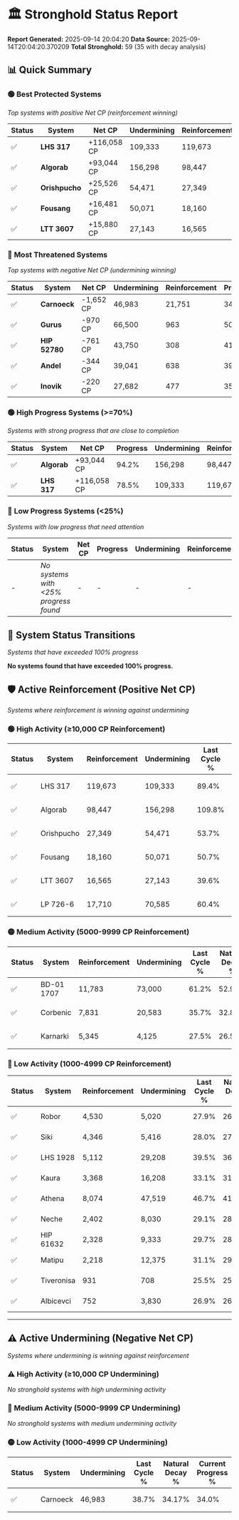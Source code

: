 # 🏛️ Stronghold Status Report

**Report Generated:** 2025-09-14 20:04:20
**Data Source:** 2025-09-14T20:04:20.370209
**Total Stronghold:** 59 (35 with decay analysis)

## 📊 Quick Summary

### 🟢 **Best Protected Systems**
*Top systems with positive Net CP (reinforcement winning)*

| Status | System | Net CP | Undermining | Reinforcement | Progress |
|--------|--------|--------|-------------|---------------|----------|
| ✅ | **LHS 317** | +116,058 CP | 109,333 | 119,673 | 78.5% |
| ✅ | **Algorab** | +93,044 CP | 156,298 | 98,447 | 94.2% |
| ✅ | **Orishpucho** | +25,526 CP | 54,471 | 27,349 | 48.3% |
| ✅ | **Fousang** | +16,481 CP | 50,071 | 18,160 | 45.7% |
| ✅ | **LTT 3607** | +15,880 CP | 27,143 | 16,565 | 36.9% |

### 🔴 **Most Threatened Systems**
*Top systems with negative Net CP (undermining winning)*

| Status | System | Net CP | Undermining | Reinforcement | Progress |
|--------|--------|--------|-------------|---------------|----------|
| ✅ | **Carnoeck** | -1,652 CP | 46,983 | 21,751 | 34.0% |
| ✅ | **Gurus** | -970 CP | 66,500 | 963 | 50.4% |
| ✅ | **HIP 52780** | -761 CP | 43,750 | 308 | 41.7% |
| ✅ | **Andel** | -344 CP | 39,041 | 638 | 39.9% |
| ✅ | **Inovik** | -220 CP | 27,682 | 477 | 35.5% |

### 🟢 **High Progress Systems (>=70%)**
*Systems with strong progress that are close to completion*

| Status | System | Net CP | Progress | Undermining | Reinforcement |
|--------|--------|--------|----------|-------------|---------------|
| ✅ | **Algorab** | +93,044 CP | 94.2% | 156,298 | 98,447 |
| ✅ | **LHS 317** | +116,058 CP | 78.5% | 109,333 | 119,673 |

### 🔴 **Low Progress Systems (<25%)**
*Systems with low progress that need attention*

| Status | System | Net CP | Progress | Undermining | Reinforcement |
|--------|--------|--------|----------|-------------|---------------|
| - | *No systems with <25% progress found* | - | - | - | - |
## 🔄 System Status Transitions
*Systems that have exceeded 100% progress*

**No systems found that have exceeded 100% progress.**

## 🛡️ Active Reinforcement (Positive Net CP)
*Systems where reinforcement is winning against undermining*

### 🟢 High Activity (≥10,000 CP Reinforcement)

| Status | System | Reinforcement | Undermining | Last Cycle % | Natural Decay % | Current Progress % | Current CP | Net CP | Activity |
|--------|--------|---------------|-------------|--------------|-----------------|-------------------|------------|--------|----------|
| ✅ | LHS 317 | 119,673 | 109,333 | 89.4% | 66.89% | 78.5% | 785,000 | +116,058 | 🟢 High Reinforcement |
| ✅ | Algorab | 98,447 | 156,298 | 109.8% | 84.90% | 94.2% | 942,000 | +93,044 | 🟢 High Reinforcement |
| ✅ | Orishpucho | 27,349 | 54,471 | 53.7% | 45.75% | 48.3% | 483,000 | +25,526 | 🟢 High Reinforcement |
| ✅ | Fousang | 18,160 | 50,071 | 50.7% | 44.05% | 45.7% | 457,000 | +16,481 | 🟢 High Reinforcement |
| ✅ | LTT 3607 | 16,565 | 27,143 | 39.6% | 35.31% | 36.9% | 369,000 | +15,880 | 🟢 High Reinforcement |
| ✅ | LP 726-6 | 17,710 | 70,585 | 60.4% | 51.80% | 53.3% | 532,999 | +14,970 | 🟢 High Reinforcement |

### 🟡 Medium Activity (5000-9999 CP Reinforcement)

| Status | System | Reinforcement | Undermining | Last Cycle % | Natural Decay % | Current Progress % | Current CP | Net CP | Activity |
|--------|--------|---------------|-------------|--------------|-----------------|-------------------|------------|--------|----------|
| ✅ | BD-01 1707 | 11,783 | 73,000 | 61.2% | 52.95% | 53.9% | 539,000 | +9,505 | 🟡 Medium Reinforcement |
| ✅ | Corbenic | 7,831 | 20,583 | 35.7% | 32.85% | 33.6% | 336,000 | +7,522 | 🟡 Medium Reinforcement |
| ✅ | Karnarki | 5,345 | 4,125 | 27.5% | 26.53% | 27.1% | 271,000 | +5,651 | 🟡 Medium Reinforcement |

### 🔴 Low Activity (1000-4999 CP Reinforcement)

| Status | System | Reinforcement | Undermining | Last Cycle % | Natural Decay % | Current Progress % | Current CP | Net CP | Activity |
|--------|--------|---------------|-------------|--------------|-----------------|-------------------|------------|--------|----------|
| ✅ | Robor | 4,530 | 5,020 | 27.9% | 26.91% | 27.4% | 273,999 | +4,886 | 🔵 Low Reinforcement |
| ✅ | Siki | 4,346 | 5,416 | 28.0% | 27.04% | 27.5% | 275,000 | +4,623 | 🔵 Low Reinforcement |
| ✅ | LHS 1928 | 5,112 | 29,208 | 39.5% | 36.15% | 36.6% | 366,000 | +4,472 | 🔵 Low Reinforcement |
| ✅ | Kaura | 3,368 | 16,208 | 33.1% | 31.18% | 31.5% | 315,000 | +3,239 | 🔵 Low Reinforcement |
| ✅ | Athena | 8,074 | 47,519 | 46.7% | 41.62% | 41.9% | 419,000 | +2,835 | 🔵 Low Reinforcement |
| ✅ | Neche | 2,402 | 8,030 | 29.1% | 28.04% | 28.3% | 283,000 | +2,584 | 🔵 Low Reinforcement |
| ✅ | HIP 61632 | 2,328 | 9,333 | 29.7% | 28.55% | 28.8% | 288,000 | +2,487 | 🔵 Low Reinforcement |
| ✅ | Matipu | 2,218 | 12,375 | 31.1% | 29.68% | 29.9% | 299,000 | +2,174 | 🔵 Low Reinforcement |
| ✅ | Tiveronisa | 931 | 708 | 25.5% | 25.26% | 25.4% | 254,000 | +1,444 | 🔵 Low Reinforcement |
| ✅ | Albicevci | 752 | 3,830 | 26.9% | 26.40% | 26.5% | 265,000 | +1,012 | 🔵 Low Reinforcement |


---

## ⚠️ Active Undermining (Negative Net CP)
*Systems where undermining is winning against reinforcement*

### ⚠️ High Activity (≥10,000 CP Undermining)

*No stronghold systems with high undermining activity*

### 🔶 Medium Activity (5000-9999 CP Undermining)

*No stronghold systems with medium undermining activity*

### 🟡 Low Activity (1000-4999 CP Undermining)

| Status | System | Undermining | Last Cycle % | Natural Decay % | Current Progress % | Reinforcement | Current CP | Net CP | Activity |
|--------|--------|-------------|--------------|-----------------|-------------------|---------------|------------|--------|----------|
| ✅ | Carnoeck | 46,983 | 38.7% | 34.17% | 34.0% | 21,751 | 340,000 | -1,652 | 🟡 Low Undermining |
